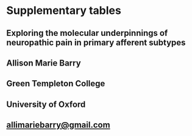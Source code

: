 # Supplementary tables

## Exploring the molecular underpinnings of neuropathic pain in primary afferent subtypes
## Allison Marie Barry
## Green Templeton College
## University of Oxford
## allimariebarry@gmail.com


